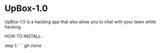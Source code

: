 # UpBox-1.0
UpBox-1.0 is a hacking app that also allow you to chat with your team while hacking.

HOW TO INSTALL:

step 1: ```
git clone
